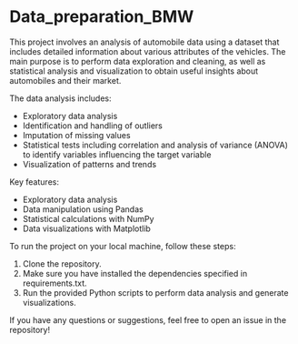 # Data_preparation_BMW

This project involves an analysis of automobile data using a dataset that includes detailed information about various attributes of the vehicles. The main purpose is to perform data exploration and cleaning, as well as statistical analysis and visualization to obtain useful insights about automobiles and their market.

The data analysis includes:
- Exploratory data analysis
- Identification and handling of outliers
- Imputation of missing values
- Statistical tests including correlation and analysis of variance (ANOVA) to identify variables influencing the target variable
- Visualization of patterns and trends

Key features:
- Exploratory data analysis
- Data manipulation using Pandas
- Statistical calculations with NumPy
- Data visualizations with Matplotlib

To run the project on your local machine, follow these steps:
1. Clone the repository.
2. Make sure you have installed the dependencies specified in requirements.txt.
3. Run the provided Python scripts to perform data analysis and generate visualizations.

If you have any questions or suggestions, feel free to open an issue in the repository!

